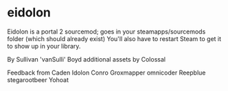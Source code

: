 # eidolon
Eidolon is a portal 2 sourcemod; goes in your steamapps/sourcemods folder (which should already exist)
You'll also have to restart Steam to get it to show up in your library.


By Sullivan 'vanSulli' Boyd
additional assets by Colossal

Feedback from
Caden
Idolon
Conro
Groxmapper
omnicoder
Reepblue
stegarootbeer
Yohoat